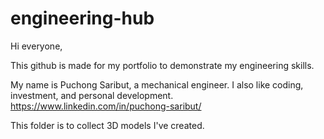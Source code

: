 # engineering-hub
Hi everyone,

This github is made for my portfolio to demonstrate my engineering skills.

My name is Puchong Saribut, a mechanical engineer. I also like coding, investment, and personal development.
https://www.linkedin.com/in/puchong-saribut/

This folder is to collect 3D models I've created.
